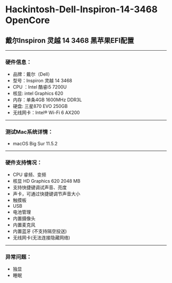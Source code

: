 # Hackintosh-Dell-Inspiron-14-3468 OpenCore
## 戴尔Inspiron 灵越 14 3468 黑苹果EFI配置
---
### 硬件信息：
* 品牌：戴尔（Dell）  
* 型号：Inspiron 灵越 14 3468  
* CPU ：Intel 酷睿i5 7200U  
* 核显: intel Graphics 620  
* 内存：单条4GB 1600MHz DDR3L  
* 硬盘: 三星870 EVO 250GB  
* 无线网卡：Intel® Wi-Fi 6 AX200  

---
### 测试Mac系统详情：
* macOS Big Sur 11.5.2  

----
### 硬件支持情况：
* CPU 睿频、变频  
* 核显 HD Graphics 620 2048 MB  
* 支持快捷键调试声音、亮度  
* 声卡，可通过快捷键调节声音大小  
* 触摸板  
* USB  
* 电池管理  
* 内置摄像头  
* 内置麦克风  
* 内置蓝牙 (不支持隔空投送)  
* 无线网卡(无法连接隐藏网络)  

---
### 异常问题：
* 独显  
* 睡眠  
